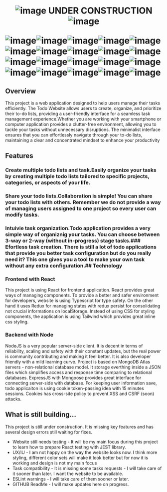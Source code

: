 # **<p align="center">![image](https://github.com/Krrystian/mern-todo/assets/77442325/ee844c8e-446c-4d1e-86a6-e9303cb4ecab) UNDER CONSTRUCTION ![image](https://github.com/Krrystian/mern-todo/assets/77442325/cce10045-1ea6-40fc-8c5b-f7c78d2147c1)</p>**![image](https://github.com/Krrystian/mern-todo/assets/77442325/98b6b253-b5e0-49e5-9739-bf7b56da6fba)![image](https://github.com/Krrystian/mern-todo/assets/77442325/c94c81a1-d119-4b4f-8407-83b8583c1829)![image](https://github.com/Krrystian/mern-todo/assets/77442325/57538da9-6942-40b5-851d-b8cc0bda569c)![image](https://github.com/Krrystian/mern-todo/assets/77442325/931215d7-04d3-43cb-b74e-ba1057ee44a0)![image](https://github.com/Krrystian/mern-todo/assets/77442325/acb0402f-7f70-4510-a09b-2db8186e9b44)![image](https://github.com/Krrystian/mern-todo/assets/77442325/d96e6d9b-b0ea-4062-81b6-5758b8fd4aee)![image](https://github.com/Krrystian/mern-todo/assets/77442325/ea2e5c5d-2cf6-413a-95d1-27b117bb6130)![image](https://github.com/Krrystian/mern-todo/assets/77442325/b391129c-9c23-4a18-9962-278c80b8edd9)![image](https://github.com/Krrystian/mern-todo/assets/77442325/032f9d61-1b05-41a6-8728-9d2e36b3eef6)![image](https://github.com/Krrystian/mern-todo/assets/77442325/7b9b70f5-4d26-4b71-b184-cad6abea7fa5)![image](https://github.com/Krrystian/mern-todo/assets/77442325/98b6b253-b5e0-49e5-9739-bf7b56da6fba)![image](https://github.com/Krrystian/mern-todo/assets/77442325/c94c81a1-d119-4b4f-8407-83b8583c1829)![image](https://github.com/Krrystian/mern-todo/assets/77442325/57538da9-6942-40b5-851d-b8cc0bda569c)![image](https://github.com/Krrystian/mern-todo/assets/77442325/931215d7-04d3-43cb-b74e-ba1057ee44a0)![image](https://github.com/Krrystian/mern-todo/assets/77442325/acb0402f-7f70-4510-a09b-2db8186e9b44)![image](https://github.com/Krrystian/mern-todo/assets/77442325/d96e6d9b-b0ea-4062-81b6-5758b8fd4aee)![image](https://github.com/Krrystian/mern-todo/assets/77442325/ea2e5c5d-2cf6-413a-95d1-27b117bb6130)![image](https://github.com/Krrystian/mern-todo/assets/77442325/b391129c-9c23-4a18-9962-278c80b8edd9)![image](https://github.com/Krrystian/mern-todo/assets/77442325/032f9d61-1b05-41a6-8728-9d2e36b3eef6)![image](https://github.com/Krrystian/mern-todo/assets/77442325/7b9b70f5-4d26-4b71-b184-cad6abea7fa5)
## Overview
This project is a web application designed to help users manage their tasks efficiently. The Todo Website allows users to create, organize, and prioritize their to-do lists, providing a user-friendly interface for a seamless task management experience.Whether you are working with your smartphone or computer application provides a clutter-free environment, allowing you to tackle your tasks without unnecessary disruptions. The minimalist interface ensures that you can effortlessly navigate through your to-do lists, maintaining a clear and concentrated mindset to enhance your productivity
## Features
### Create multiple todo lists and task.Easily organize your tasks by creating multiple todo lists tailored to specific projects, categories, or aspects of your life.
### Share your todo lists.Collaboration is simple! You can share your todo lists with others. Remember we do not provide a way of managing users assigned to one project so every user can modify tasks.
### Intuivie task organization.Todo application provides a very simple way of organiznig your tasks. You can choose between 3-way or 2-way (without in-progress) stage tasks.### Efortless task creation. There is still a lot of todo applications that provide you better task configuration but do you really need it? This one gives you a tool to make your own task without any extra configuration.## Technology
### Frontend with React
This project is using React for frontend application. React provides great ways of managing components. To provide a better and safer environment for developers, website is using Typescript for type safety. On the other hand it uses Redux for managing states with redux persist for consolidating not crucial informations on localStorage. Instead of using CSS for styling components, the application is using Tailwind which provides great inline css styling.
### Backend with Node
NodeJS is a very popular server-side client. It is decent in terms of reliability, scaling and safety with their constant updates, but the real power is community contributing and making it feel better. It is also developer friendly with a mild learning curve. Project is based on MongoDB Atlas servers - non-relational database model. It storage everthing inside a JSON files which simplifies access and response time comparing to relational databases. ExpressJS with Mongoose provides great interface for connecting server-side with database. For keeping user information save, todo applicaiton is using cookie token-passing idea with 15 minutes sessions. Cookies has cross-site policy to prevent XSS and CSRF (soon) attacks.
## What is still building...
This project is still under construction. It is missing key features and has several design errors still waiting for fixes.
- Website still needs testing - It will be my main focus during this project to learn how to prepare React testing with JEST library.
- UX/IU - I am not happy on the way the website looks now. I think more styling, different color sets will make it look better but for now it is working and design is not my main focus
- Task compatibility - It is missing some tasks requests - I will take care of it sooner than later. I want the website to be available.
- ESLint warnings - I will take care of them sooner or later.
- GITHUB ReadMe - I will make updates here on progress.
